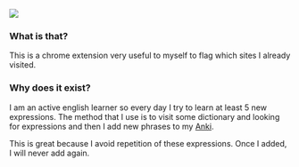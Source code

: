 ![](https://user-images.githubusercontent.com/387138/42350598-9af3d400-8087-11e8-8ae7-2c46efd6df08.png)

### What is that?
This is a chrome extension very useful to myself to flag which sites I already visited. 

### Why does it exist?
I am an active english learner so every day I try to learn at least 5 new expressions. The method that I use is to visit some dictionary and looking for expressions and then I add new phrases to my [Anki](https://apps.ankiweb.net/).

This is great because I avoid repetition of these expressions. Once I added, I will never add again.